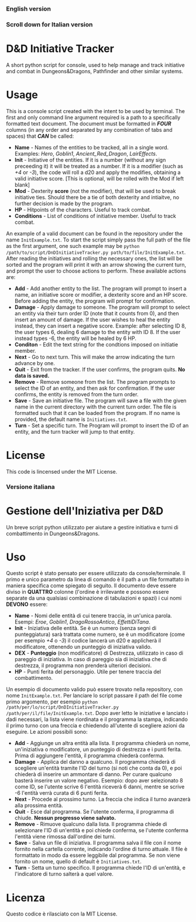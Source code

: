### English version
### Scroll down for Italian version

# D&D Initiative Tracker
A short python script for console, used to help manage and track initiative and combat in Dungeons&Dragons, Pathfinder and other similar systems.

# Usage
This is a console script created with the intent to be used by terminal. The first and only command line argument required is a path to a specifically formatted text document. The document must be formatted in _**FOUR**_ columns (in any order and separated by any combination of tabs and spaces) that _**CAN**_ be called:
+ **Name** - Names of the entities to be tracked, all in a single word. Examples: *Hero*, *Goblin1*, *Ancient_Red_Dragon*, *LairEffects*.
+ **Init** - Initiative of the entities. If it is a number (without any sign preceeding it) it will be treated as a number. If it is a modifier (such as *+4* or *-3*), the code will roll a d20 and apply the modifies, obtaining a valid initiative score. [This is optional, will be rolled with the Mod if left blank]
+ **Mod** - Dexterity **score** (not the modifier), that will be used to break initiative ties. Should there be a tie of both dexterity and intiaitve, no further decision is made by the program.
+ **HP** - Hitpoints of the characters. Useful to track combat.
+ **Conditions** - List of conditions of initiative member. Useful to track combat.

An example of a valid document can be found in the repository under the name `InitExample.txt`. To start the script simply pass the full path of the file as the first argument, one such example may be `python /path/to/script/DnDInitiativeTracker.py path/to/file/InitExample.txt`.
After reading the initiatives and rolling the necessary ones, the list will be sorted and the program will print it with an arrow showing the current turn, and prompt the user to choose actions to perform. These available actions are:
+ **Add** - Add another entity to the list. The program will prompt to insert a name, an initiative score or modifier, a dexterity score and an HP score. Before adding the entity, the program will prompt for confirmation.
+ **Damage** - Apply damage to someone. The program will prompt to select an entity via their turn order ID (note that it counts from 0), and then insert an amount of damage. If the user wishes to heal the entity instead, they can insert a negative score. Example: after selecting ID 8, the user types 6, dealing 6 damage to the entity with ID 8. If the user instead types -6, the entity will be healed by 6 HP.
+ **Conditon** - Edit the text string for the condtions imposed on initiatie member.
+ **Next** - Go to next turn. This will make the arrow indicating the turn advance by one.
+ **Quit** - Exit from the tracker. If the user confirms, the program quits. **No data is saved.**
+ **Remove** - Remove someone from the list. The program prompts to select the ID of an entity, and then ask for confirmation. If the user confirms, the entity is removed from the turn order.
+ **Save** - Save an initiative file. The program will save a file with the given name in the current directory with the current turn order. The file is formatted such that it can be loaded from the program. If no name is provided, the default name is `Initiatives.txt`.
+ **Turn** - Set a specific turn. The Program will prompt to insert the ID of an entity, and the turn tracker will jump to that entity.

# License
This code is lincensed under the MIT License.

### Versione italiana

# Gestione dell'Iniziativa per D&D
Un breve script python utilizzato per aiutare a gestire initiativa e turni di combattimento in Dungeons&Dragons.

# Uso
Questo script è stato pensato per essere utilizzato da console/terminale. Il primo e unico parametro da linea di comando è il path a un file formattato in maniera specifica come spiegato di seguito. Il documento deve essere diviso in **QUATTRO** colonne (l'ordine è irrilevante e possono essere separate da una qualsiasi combinazione di tabulazioni e spazi) i cui nomi **DEVONO** essere:
+ **Name** - Nomi delle entità di cui tenere traccia, in un'unica parola. Esempi: *Eroe*, *Goblin1*, *DragoRossoAntico*, *EffettiDiTana*.
+ **Init** - Iniziativa delle entità. Se è un numero (senza segni di punteggiatura) sarà trattata come numero, se è un modificatore (come per esempio *+4* o *-3*) il codice lancerà un d20 e applicherà il modificatore, ottenendo un punteggio di iniziativa valido.
+ **DEX** - **Punteggio** (non modificatore) di Destrezza, utilizzato in caso di pareggio di iniziativa. In caso di pareggio sia di iniziativa che di destrezza, il programma non prenderà ulteriori decisioni.
+ **HP** - Punti ferita del personaggio. Utile per tenere traccia del combattimento.

Un esempio di documento valido può essere trovato nella repository, con nome `InitExample.txt`. Per lanciare lo script passare il path del file come primo argomento, per esempio `python /path/per/lo/script/DnDInitiativeTracker.py /path/per/il/file/InitExample.txt`.
Dopo aver letto le iniziative e lanciato i dadi necessari, la lista viene riordinata e il programma la stampa, indicando il primo turno con una freccia e chiedendo all'utente di scegliere azioni da eseguire. Le azioni possibili sono:
+ **Add** - Aggiunge un altra entità alla lista. Il programma chiederà un nome, un'iniziativa o modificatore, un punteggio di destrezza e i punti ferita. Prima di aggiungere l'entità, il programma chiederà conferma.
+ **Damage** - Applica del danno a qualcuno. Il programma chiederà di scegliere un'entità tramite l'ID del turno (si noti che conta da 0), e poi chiederà di inserire un ammontare di danno. Per curare qualcuno basterà inserire un valore negativo. Esempio: dopo aver selezionato 8 come ID, se l'utente scrive 6 l'entità riceverà 6 danni, mentre se scrive -6 l'entità verrà curata di 6 punti ferita.
+ **Next** - Procede al prossimo turno. La freccia che indica il turno avanzerà alla prossima entità.
+ **Quit** - Esce dal programma. Se l'utente conferma, il programma di chiude. **Nessun progresso viene salvato.**
+ **Remove** - Rimuove qualcuno dalla lista. Il programma chiede di selezionare l'ID di un'entità e poi chiede conferma, se l'utente conferma l'entità viene rimossa dall'ordine dei turni.
+ **Save** - Salva un file di iniziativa. Il programma salva il file con il nome fornito nella cartella corrente, indicando l'ordine di turno attuale. Il file è formattato in modo da essere leggibile dal programma. Se non viene fornito un nome, quello di default è `Initiatives.txt`.
+ **Turn** - Setta un turno specifico. Il programma chiede l'ID di un'entità, e l'indicatore di turno salterà a quel valore.

# Licenza
Questo codice è rilasciato con la MIT License.
